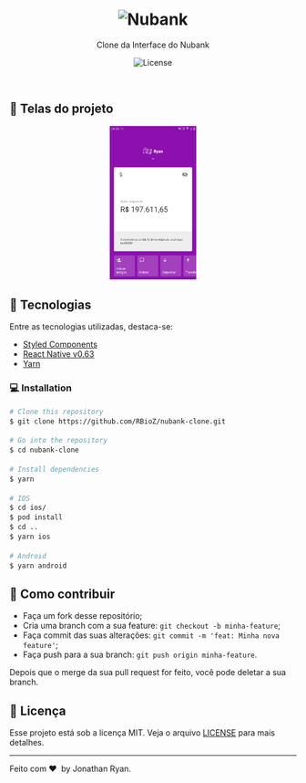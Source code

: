 <h1 align="center">
    <img alt="Nubank" title="#Nubank" src="https://logodownload.org/wp-content/uploads/2019/08/nubank-logo-0.png" width="250px" />
</h1>
 <p align="center">Clone da Interface do Nubank</p>
<p align="center">

  <img alt="License" src="https://img.shields.io/badge/license-MIT-brightgreen">
</p>

<br>



## 📱 Telas do projeto

<p align="center">
  <img alt="Home" src="https://raw.githubusercontent.com/RBioZ/nubank-clone/master/src/assets/screeshot.jpg" width="30%">
</p>

## 🚀 Tecnologias

Entre as tecnologias utilizadas, destaca-se:

- [Styled Components](https://www.typescriptlang.org/)
- [React Native v0.63](https://facebook.github.io/react-native/)
- [Yarn](https://expo.io/)


### 💻 Installation

```bash
# Clone this repository
$ git clone https://github.com/RBioZ/nubank-clone.git

# Go into the repository
$ cd nubank-clone

# Install dependencies
$ yarn

# IOS
$ cd ios/
$ pod install
$ cd ..
$ yarn ios

# Android
$ yarn android

```


## 🤔 Como contribuir

- Faça um fork desse repositório;
- Cria uma branch com a sua feature: `git checkout -b minha-feature`;
- Faça commit das suas alterações: `git commit -m 'feat: Minha nova feature'`;
- Faça push para a sua branch: `git push origin minha-feature`.

Depois que o merge da sua pull request for feito, você pode deletar a sua branch.

## :memo: Licença

Esse projeto está sob a licença MIT. Veja o arquivo [LICENSE](LICENSE) para mais detalhes.

---

Feito com ♥ &nbsp;by Jonathan Ryan.


